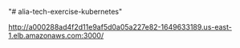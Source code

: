 "# alia-tech-exercise-kubernetes" 

http://a000288ad4f2d11e9af5d0a05a227e82-1649633189.us-east-1.elb.amazonaws.com:3000/
